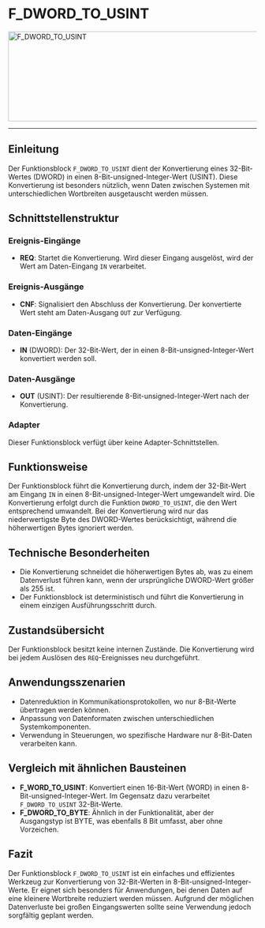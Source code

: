 # F_DWORD_TO_USINT

<img width="1255" height="182" alt="F_DWORD_TO_USINT" src="https://github.com/user-attachments/assets/4cdaf96f-2ab8-4655-8fed-b81775155fae" />

* * * * * * * * * *
## Einleitung
Der Funktionsblock `F_DWORD_TO_USINT` dient der Konvertierung eines 32-Bit-Wertes (DWORD) in einen 8-Bit-unsigned-Integer-Wert (USINT). Diese Konvertierung ist besonders nützlich, wenn Daten zwischen Systemen mit unterschiedlichen Wortbreiten ausgetauscht werden müssen.

## Schnittstellenstruktur
### **Ereignis-Eingänge**
- **REQ**: Startet die Konvertierung. Wird dieser Eingang ausgelöst, wird der Wert am Daten-Eingang `IN` verarbeitet.

### **Ereignis-Ausgänge**
- **CNF**: Signalisiert den Abschluss der Konvertierung. Der konvertierte Wert steht am Daten-Ausgang `OUT` zur Verfügung.

### **Daten-Eingänge**
- **IN** (DWORD): Der 32-Bit-Wert, der in einen 8-Bit-unsigned-Integer-Wert konvertiert werden soll.

### **Daten-Ausgänge**
- **OUT** (USINT): Der resultierende 8-Bit-unsigned-Integer-Wert nach der Konvertierung.

### **Adapter**
Dieser Funktionsblock verfügt über keine Adapter-Schnittstellen.

## Funktionsweise
Der Funktionsblock führt die Konvertierung durch, indem der 32-Bit-Wert am Eingang `IN` in einen 8-Bit-unsigned-Integer-Wert umgewandelt wird. Die Konvertierung erfolgt durch die Funktion `DWORD_TO_USINT`, die den Wert entsprechend umwandelt. Bei der Konvertierung wird nur das niederwertigste Byte des DWORD-Wertes berücksichtigt, während die höherwertigen Bytes ignoriert werden.

## Technische Besonderheiten
- Die Konvertierung schneidet die höherwertigen Bytes ab, was zu einem Datenverlust führen kann, wenn der ursprüngliche DWORD-Wert größer als 255 ist.
- Der Funktionsblock ist deterministisch und führt die Konvertierung in einem einzigen Ausführungsschritt durch.

## Zustandsübersicht
Der Funktionsblock besitzt keine internen Zustände. Die Konvertierung wird bei jedem Auslösen des `REQ`-Ereignisses neu durchgeführt.

## Anwendungsszenarien
- Datenreduktion in Kommunikationsprotokollen, wo nur 8-Bit-Werte übertragen werden können.
- Anpassung von Datenformaten zwischen unterschiedlichen Systemkomponenten.
- Verwendung in Steuerungen, wo spezifische Hardware nur 8-Bit-Daten verarbeiten kann.

## Vergleich mit ähnlichen Bausteinen
- **F_WORD_TO_USINT**: Konvertiert einen 16-Bit-Wert (WORD) in einen 8-Bit-unsigned-Integer-Wert. Im Gegensatz dazu verarbeitet `F_DWORD_TO_USINT` 32-Bit-Werte.
- **F_DWORD_TO_BYTE**: Ähnlich in der Funktionalität, aber der Ausgangstyp ist BYTE, was ebenfalls 8 Bit umfasst, aber ohne Vorzeichen.

## Fazit
Der Funktionsblock `F_DWORD_TO_USINT` ist ein einfaches und effizientes Werkzeug zur Konvertierung von 32-Bit-Werten in 8-Bit-unsigned-Integer-Werte. Er eignet sich besonders für Anwendungen, bei denen Daten auf eine kleinere Wortbreite reduziert werden müssen. Aufgrund der möglichen Datenverluste bei großen Eingangswerten sollte seine Verwendung jedoch sorgfältig geplant werden.
